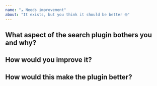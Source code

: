 ```yaml
---
name: "☁️ Needs improvement"
about: "It exists, but you think it should be better 🤓"
---
```


## What aspect of the search plugin bothers you and why?


## How would you improve it?


## How would this make the plugin better?
